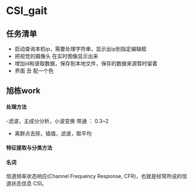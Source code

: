 # CSI_gait
## 任务清单
- 启动查询本机ip，需要处理字符串，显示出ip到指定编辑框
- 把视觉的摄像头 在实时图像显示出来
- 增加id和录取数据，保存到本地文件，保存的数据来源暂时留着
- 界面 丑 配一个色

## 旭栋work
#### 处理方法
-滤波，主成分分析，小波变换
带通 ： 0.3~2
- 离群点去除，插值，滤波，取平均
#### 特征提取与分类方法
#### 名词
信道频率状态响应(Channel Frequency Response, CFR)，也就是经常所说的信道状态信息 CSI。